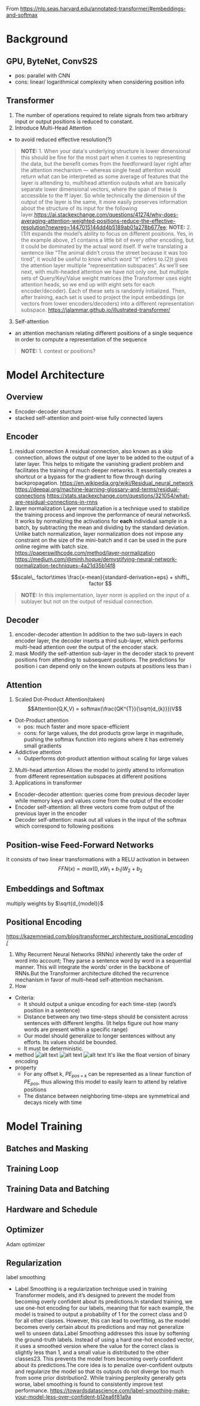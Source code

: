 From https://nlp.seas.harvard.edu/annotated-transformer/#embeddings-and-softmax
# Background
## GPU, ByteNet, ConvS2S
- pos: parallel with CNN
- cons: linear/ logarithmical complexity when considering position info
## Transformer
1. The number of operations required to relate signals from two arbitrary input or output positions is reduced to constant.
2. Introduce Multi-Head Attention
- to avoid reduced effective resolution(?)
> **NOTE:**  1. When your data's underlying structure is lower dimensional this should be fine for the most part when it comes to representing the data, but the benefit comes from the feedforward layer right after the attention mechanism — whereas single head attention would return what can be interpreted as some average of features that the layer is attending to, multihead attention outputs what are basically separate lower dimensional vectors, where the span of these is accessible to the ff layer. So while technically the dimension of the output of the layer is the same, it more easily preserves information about the structure of its input for the following layer.https://ai.stackexchange.com/questions/41274/why-does-averaging-attention-weighted-positions-reduce-the-effective-resolution?newreg=1447015144dd4b5189ab01a278b677ee;
> **NOTE:** 2. (1)It expands the model’s ability to focus on different positions. Yes, in the example above, z1 contains a little bit of every other encoding, but it could be dominated by the actual word itself. If we’re translating a sentence like “The animal didn’t cross the street because it was too tired”, it would be useful to know which word “it” refers to.(2)t gives the attention layer multiple “representation subspaces”. As we’ll see next, with multi-headed attention we have not only one, but multiple sets of Query/Key/Value weight matrices (the Transformer uses eight attention heads, so we end up with eight sets for each encoder/decoder). Each of these sets is randomly initialized. Then, after training, each set is used to project the input embeddings (or vectors from lower encoders/decoders) into a different representation subspace. https://jalammar.github.io/illustrated-transformer/
3. Self-attention 
-  an attention mechanism relating different positions of a single sequence in order to compute a representation of the sequence
> **NOTE:** 1. context or positions?
# Model Architecture
## Overview
- Encoder-decoder sturcture
- stacked self-attention and point-wise fully connected layers 
## Encoder
1. residual connection
A residual connection, also known as a skip connection, allows the output of one layer to be added to the output of a later layer. This helps to mitigate the vanishing gradient problem and facilitates the training of much deeper networks. It essentially creates a shortcut or a bypass for the gradient to flow through during backpropagation.
https://en.wikipedia.org/wiki/Residual_neural_network
https://deepai.org/machine-learning-glossary-and-terms/residual-connections
https://stats.stackexchange.com/questions/321054/what-are-residual-connections-in-rnns
2. layer normalization
Layer normalization is a technique used to stabilize the training process and improve the performance of neural networks5. It works by normalizing the activations for **each** individual sample in a batch, by subtracting the mean and dividing by the standard deviation. Unlike batch normalization, layer normalization does not impose any constraint on the size of the mini-batch and it can be used in the pure online regime with batch size.
https://paperswithcode.com/method/layer-normalization
https://medium.com/@minh.hoque/demystifying-neural-network-normalization-techniques-4a21d35b14f8

$$scale\_ factor\times \frac{x-mean}{standard-derivation+eps} + shift\_ factor $$
> **NOTE:** In this implementation, layer norm is applied on the input of a sublayer but not on the output of residual connection.
## Decoder
1. encoder-decoder attention
In addition to the two sub-layers in each encoder layer, the decoder inserts a third sub-layer, which performs multi-head attention over the output of the encoder stack.
2. mask
Modify the self-attention sub-layer in the decoder stack to prevent positions from attending to subsequent positions. The predictions for position i can depend only on the known outputs at positions less than i
## Attention
1. Scaled Dot-Product Attention(taken)
$$Attention(Q,K,V) = softmax(\frac{QK^{T}}{\sqrt{d_{k}}})V$$
- Dot-Product attention 
    - pos: much faster and more space-efficient
    - cons: for large values, the dot products grow large in magnitude, pushing the softmax function into regions where it has extremely small gradients
- Addictive attention
    - Outperforms dot-product attention without scaling for large values
2. Multi-head attention
Allows the model to jointly attend to information from different representation subspaces at different positions
3. Applications in transformer
- Encoder-decoder attention: queries come from previous decoder layer while memory keys and values come from the output of the encoder
- Encoder self-attention: all three vectors come from output of the previous layer in the encoder
- Decoder self-attention: mask out all values in the input of the softmax which correspond to following positions
## Position-wise Feed-Forward Networks
It consists of two linear transformations with a RELU activation in between
$$FFN(x)=max(0,xW_{1}+b_{1})W_{2}+b_{2}$$
## Embeddings and Softmax
multiply weights by $\sqrt{d_{model}}$
## Positional Encoding
https://kazemnejad.com/blog/transformer_architecture_positional_encoding/
1. Why
Recurrent Neural Networks (RNNs) inherently take the order of word into account; They parse a sentence word by word in a sequential manner. This will integrate the words’ order in the backbone of RNNs.But the Transformer architecture ditched the recurrence mechanism in favor of multi-head self-attention mechanism.
2. How
- Criteria:
    - It should output a unique encoding for each time-step (word’s position in a sentence)
    - Distance between any two time-steps should be consistent across sentences with different lengths. (It helps figure out how many words are present within a specific range)
    - Our model should generalize to longer sentences without any efforts. Its values should be bounded.
    - It must be deterministic.
- method
![alt text](md-pics/image.png)
![alt text](md-pics/image-1.png)
![alt text](md-pics/image-2.png)
It's like the float version of binary encoding 
- property
    - For any offset k, $PE_{pos+k}$ can be represented as a linear function of $PE_{pos}$, thus allowing this model to easily learn to attend by relative positions
    - The distance between neighboring time-steps are symmetrical and decays nicely with time
# Model Training
## Batches and Masking
## Training Loop
## Training Data and Batching
## Hardware and Schedule
## Optimizer
Adam optimizer
## Regularization
label smoothing
- Label Smoothing is a regularization technique used in training Transformer models, and it’s designed to prevent the model from becoming overly confident about its predictions.In standard training, we use one-hot encoding for our labels, meaning that for each example, the model is trained to output a probability of 1 for the correct class and 0 for all other classes. However, this can lead to overfitting, as the model becomes overly certain about its predictions and may not generalize well to unseen data.Label Smoothing addresses this issue by softening the ground-truth labels. Instead of using a hard one-hot encoded vector, it uses a smoothed version where the value for the correct class is slightly less than 1, and a small value is distributed to the other classes23. This prevents the model from becoming overly confident about its predictions.The core idea is to penalize over-confident outputs and regularize the model so that its outputs do not diverge too much from some prior distribution2. While training perplexity generally gets worse, label smoothing is found to consistently improve test performance.
https://towardsdatascience.com/label-smoothing-make-your-model-less-over-confident-b12ea6f81a9a